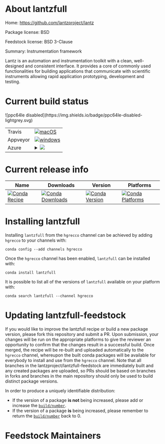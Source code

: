 About lantzfull
===============

Home: https://github.com/lantzproject/lantz

Package license: BSD

Feedstock license: BSD 3-Clause

Summary: Instrumentation framework

Lantz is an automation and instrumentation toolkit with a clean, well-designed and consistent interface.
It provides a core of commonly used functionalities for building applications that communicate with
scientific instruments allowing rapid application prototyping, development and testing.


Current build status
====================


<table><tr>
    <td>Travis</td>
    <td>
      <a href="https://travis-ci.org/lantzproject/lantzfull-feedstock">
        <img alt="macOS" src="https://img.shields.io/travis/lantzproject/lantzfull-feedstock/master.svg?label=macOS">
      </a>
    </td>
  </tr><tr>
    <td>Appveyor</td>
    <td>
      <a href="https://ci.appveyor.com/project/lantzproject/lantzfull-feedstock/branch/master">
        <img alt="windows" src="https://img.shields.io/appveyor/ci/lantzproject/lantzfull-feedstock/master.svg?label=Windows">
      </a>
    </td>
  </tr>
    
  <tr>
    <td>Azure</td>
    <td>
      <details>
        <summary>
          <a href="https://dev.azure.com/lantzproject/feedstock-builds/_build/latest?definitionId=&branchName=master">
            <img src="https://dev.azure.com/lantzproject/feedstock-builds/_apis/build/status/lantzfull-feedstock?branchName=master">
          </a>
        </summary>
        <table>
          <thead><tr><th>Variant</th><th>Status</th></tr></thead>
          <tbody><tr>
              <td>linux_python2.7</td>
              <td>
                <a href="https://dev.azure.com/lantzproject/feedstock-builds/_build/latest?definitionId=&branchName=master">
                  <img src="https://dev.azure.com/lantzproject/feedstock-builds/_apis/build/status/lantzfull-feedstock?branchName=master&jobName=linux&configuration=linux_python2.7" alt="variant">
                </a>
              </td>
            </tr><tr>
              <td>linux_python3.6</td>
              <td>
                <a href="https://dev.azure.com/lantzproject/feedstock-builds/_build/latest?definitionId=&branchName=master">
                  <img src="https://dev.azure.com/lantzproject/feedstock-builds/_apis/build/status/lantzfull-feedstock?branchName=master&jobName=linux&configuration=linux_python3.6" alt="variant">
                </a>
              </td>
            </tr><tr>
              <td>linux_python3.7</td>
              <td>
                <a href="https://dev.azure.com/lantzproject/feedstock-builds/_build/latest?definitionId=&branchName=master">
                  <img src="https://dev.azure.com/lantzproject/feedstock-builds/_apis/build/status/lantzfull-feedstock?branchName=master&jobName=linux&configuration=linux_python3.7" alt="variant">
                </a>
              </td>
            </tr><tr>
              <td>osx_python2.7</td>
              <td>
                <a href="https://dev.azure.com/lantzproject/feedstock-builds/_build/latest?definitionId=&branchName=master">
                  <img src="https://dev.azure.com/lantzproject/feedstock-builds/_apis/build/status/lantzfull-feedstock?branchName=master&jobName=osx&configuration=osx_python2.7" alt="variant">
                </a>
              </td>
            </tr><tr>
              <td>osx_python3.6</td>
              <td>
                <a href="https://dev.azure.com/lantzproject/feedstock-builds/_build/latest?definitionId=&branchName=master">
                  <img src="https://dev.azure.com/lantzproject/feedstock-builds/_apis/build/status/lantzfull-feedstock?branchName=master&jobName=osx&configuration=osx_python3.6" alt="variant">
                </a>
              </td>
            </tr><tr>
              <td>osx_python3.7</td>
              <td>
                <a href="https://dev.azure.com/lantzproject/feedstock-builds/_build/latest?definitionId=&branchName=master">
                  <img src="https://dev.azure.com/lantzproject/feedstock-builds/_apis/build/status/lantzfull-feedstock?branchName=master&jobName=osx&configuration=osx_python3.7" alt="variant">
                </a>
              </td>
            </tr><tr>
              <td>win_python2.7</td>
              <td>
                <a href="https://dev.azure.com/lantzproject/feedstock-builds/_build/latest?definitionId=&branchName=master">
                  <img src="https://dev.azure.com/lantzproject/feedstock-builds/_apis/build/status/lantzfull-feedstock?branchName=master&jobName=win&configuration=win_python2.7" alt="variant">
                </a>
              </td>
            </tr><tr>
              <td>win_python3.6</td>
              <td>
                <a href="https://dev.azure.com/lantzproject/feedstock-builds/_build/latest?definitionId=&branchName=master">
                  <img src="https://dev.azure.com/lantzproject/feedstock-builds/_apis/build/status/lantzfull-feedstock?branchName=master&jobName=win&configuration=win_python3.6" alt="variant">
                </a>
              </td>
            </tr><tr>
              <td>win_python3.7</td>
              <td>
                <a href="https://dev.azure.com/lantzproject/feedstock-builds/_build/latest?definitionId=&branchName=master">
                  <img src="https://dev.azure.com/lantzproject/feedstock-builds/_apis/build/status/lantzfull-feedstock?branchName=master&jobName=win&configuration=win_python3.7" alt="variant">
                </a>
              </td>
            </tr>
          </tbody>
        </table>
      </details>
    </td>
  </tr>
![ppc64le disabled](https://img.shields.io/badge/ppc64le-disabled-lightgrey.svg)
</table>

Current release info
====================

| Name | Downloads | Version | Platforms |
| --- | --- | --- | --- |
| [![Conda Recipe](https://img.shields.io/badge/recipe-lantzfull-green.svg)](https://anaconda.org/hgrecco/lantzfull) | [![Conda Downloads](https://img.shields.io/conda/dn/hgrecco/lantzfull.svg)](https://anaconda.org/hgrecco/lantzfull) | [![Conda Version](https://img.shields.io/conda/vn/hgrecco/lantzfull.svg)](https://anaconda.org/hgrecco/lantzfull) | [![Conda Platforms](https://img.shields.io/conda/pn/hgrecco/lantzfull.svg)](https://anaconda.org/hgrecco/lantzfull) |

Installing lantzfull
====================

Installing `lantzfull` from the `hgrecco` channel can be achieved by adding `hgrecco` to your channels with:

```
conda config --add channels hgrecco
```

Once the `hgrecco` channel has been enabled, `lantzfull` can be installed with:

```
conda install lantzfull
```

It is possible to list all of the versions of `lantzfull` available on your platform with:

```
conda search lantzfull --channel hgrecco
```




Updating lantzfull-feedstock
============================

If you would like to improve the lantzfull recipe or build a new
package version, please fork this repository and submit a PR. Upon submission,
your changes will be run on the appropriate platforms to give the reviewer an
opportunity to confirm that the changes result in a successful build. Once
merged, the recipe will be re-built and uploaded automatically to the
`hgrecco` channel, whereupon the built conda packages will be available for
everybody to install and use from the `hgrecco` channel.
Note that all branches in the lantzproject/lantzfull-feedstock are
immediately built and any created packages are uploaded, so PRs should be based
on branches in forks and branches in the main repository should only be used to
build distinct package versions.

In order to produce a uniquely identifiable distribution:
 * If the version of a package **is not** being increased, please add or increase
   the [``build/number``](https://conda.io/docs/user-guide/tasks/build-packages/define-metadata.html#build-number-and-string).
 * If the version of a package **is** being increased, please remember to return
   the [``build/number``](https://conda.io/docs/user-guide/tasks/build-packages/define-metadata.html#build-number-and-string)
   back to 0.

Feedstock Maintainers
=====================


